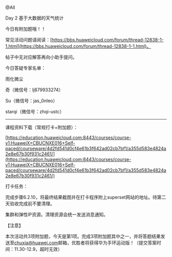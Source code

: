 @All

Day 2 基于大数据的天气统计

今日有附加题哦！！

常见活动问题请阅读：[https://bbs.huaweicloud.com/forum/thread-12838-1-1.html](https://bbs.huaweicloud.com/forum/thread-12838-1-1.html)。

帖子中无对应解答再向小助手提问。

今日答疑专家名单：

雨化微尘

奇（微信号：lj879933274）

Su（微信号：jas_0nleo）

starqi（微信号：zhqi-ustc）

------------------

课程资料下载（常规打卡+附加题）：


[https://education.huaweicloud.com:8443/courses/course-v1:HuaweiX+CBUCNXE016+Self-paced/courseware/4d2fd541d0cf4e61b3f642ad02cb7bf1/a355d583e4824a2e8e67b30f931c2461/](https://education.huaweicloud.com:8443/courses/course-v1:HuaweiX+CBUCNXE016+Self-paced/courseware/4d2fd541d0cf4e61b3f642ad02cb7bf1/a355d583e4824a2e8e67b30f931c2461/)

打卡任务：

完成步骤6.2.10，将最终结果截图并在打卡程序附上superset网站的地址。待第二天验收完成前不要清理。

集群和弹性IP资源。清理资源会统一发送消息通知。

【注意】

本次活动共3项附加题，今天是第1项。完成3项附加题其中之一，并将答题结果发送至[chuxia@huawei.com](mailto:chuxia@huawei.com)邮箱，优胜者将获得华为手环运动版！（提交答案时间：11.30-12.9，超时无效）


